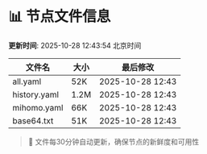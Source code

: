 # 📊 节点文件信息

**更新时间**: 2025-10-28 12:43:54 北京时间

| 文件名 | 大小 | 最后修改 |
|--------|------|----------|
| all.yaml | 52K | 2025-10-28 12:43 |
| history.yaml | 1.2M | 2025-10-28 12:43 |
| mihomo.yaml | 66K | 2025-10-28 12:43 |
| base64.txt | 51K | 2025-10-28 12:43 |

> 🔄 文件每30分钟自动更新，确保节点的新鲜度和可用性
